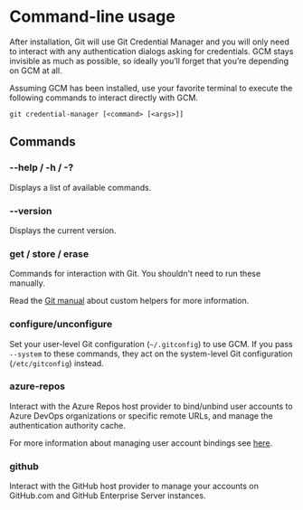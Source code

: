 # Command-line usage

After installation, Git will use Git Credential Manager and you will only need
to interact with any authentication dialogs asking for credentials.
GCM stays invisible as much as possible, so ideally you’ll forget that you’re
depending on GCM at all.

Assuming GCM has been installed, use your favorite terminal to execute the
following commands to interact directly with GCM.

```shell
git credential-manager [<command> [<args>]]
```

## Commands

### --help / -h / -?

Displays a list of available commands.

### --version

Displays the current version.

### get / store / erase

Commands for interaction with Git. You shouldn't need to run these manually.

Read the [Git manual][git-credentials-custom-helpers] about custom helpers for
more information.

### configure/unconfigure

Set your user-level Git configuration (`~/.gitconfig`) to use GCM. If you pass
`--system` to these commands, they act on the system-level Git configuration
(`/etc/gitconfig`) instead.

### azure-repos

Interact with the Azure Repos host provider to bind/unbind user accounts to
Azure DevOps organizations or specific remote URLs, and manage the
authentication authority cache.

For more information about managing user account bindings see
[here][azure-access-tokens-ua].

[azure-access-tokens-ua]: azrepos-users-and-tokens.md#useraccounts
[git-credentials-custom-helpers]: https://git-scm.com/docs/gitcredentials#_custom_helpers

### github

Interact with the GitHub host provider to manage your accounts on GitHub.com and
GitHub Enterprise Server instances.
